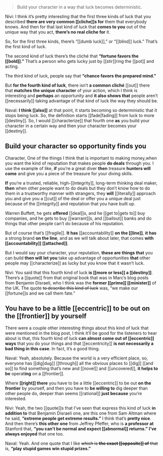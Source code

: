 > Build your character in a way that luck becomes deterministic.

Nivi: I think it’s pretty interesting that the first three kinds of luck that you described
__there are very common [[cliche]]s for__ them that everybody knows. 
And then for that last kind of luck that __comes to you__
out of the unique way that you act,
__there’s no real cliche for__ it.

So, for the first three kinds, there’s “[[dumb luck]],” or “[[blind]] luck.” That’s the first kind of luck. 

The second kind of luck there’s the cliché that __“fortune favors the [[bold]].”__ That’s a person who gets lucky just by [[stir]]ring the [[pot]] and acting.

The third kind of luck, people say that __“chance favors the prepared mind.”__

But __for the fourth kind of luck__, there isn’t __a common cliché__ [[out]] there
that __matches the unique character__ of your action, 
which I think is interesting 
and __perhaps__ an opportunity 
and __it also shows that__ people aren’t [[necessarily]] taking advantage of that kind of luck 
the way they should be.

Naval: 
__I think [[also]]__
at that point, it starts becoming so deterministic that it stops being luck. 
So, the definition starts [[fade|fading]] from luck to more [[destiny]]. 
So, I would [[characterize]] that fourth one __as__
you build your character in a certain way and then your character becomes your [[destiny]].

## Build your character so opportunity finds you
Character, One of the things I think that is important to making money,when you want the kind of reputation that makes people __do deals__ through you. 
I use the example of like, __if__ you’re a great diver __then__ treasure __hunters will come__ and give you a piece of the treasure for your diving skills.

__If__ you’re a trusted, reliable, high-[[integrity]], long-term thinking deal maker, __then__ when other people want to do deals but they don’t know how to do them in a trustworthy manner with strangers, they __will__ [[literally]] approach you and give you a [[cut]] of the deal or offer you a unique deal just because of the [[integrity]] and reputation that you have built up.

Warren Buffett, he gets __offered__ [[deal]]s,
and he [[get to|gets to]] buy companies, 
and he gets to buy [[warrant]]s, and [[bailout]] banks 
and do things that other people can’t do because of his reputation.

But of course that’s [[fragile]]. 
__It has__ [[accountability]] __on the [[line]]__, 
__it has__ a strong brand __on the line__, and as we will talk about later, 
that comes __with [[accountability]] [[attached]]__.

But I would say
your character, your reputation, 
__these are things that__ you can build 
__then will__ __let you__ take up advantage of opportunities 
__that__ other people may [[characterize]] as lucky but you know that it wasn’t luck.

Nivi: 
You said that this fourth kind of luck __is [[more or less]] a [[destiny]]__. 
There’s a [[quote]] from that original book that was in Marc’s blog posts from Benjamin Disraeli, who I think was the __former [[prime]] [[minister]]__ of the UK. 
The quote ~~to describe this kind of luck~~ was, “we make our [[fortune]]s and we call them fate.”

## You have to be a little [[eccentric]] to be out on the [[frontier]] by yourself

There were a couple other interesting things about this kind of luck that were mentioned in the blog post, I think it’ll be good for the listeners to hear about is that, this fourth kind of luck __can almost come out of [[eccentric]] ways__ that you do your things 
and that [[eccentricity]] __is not necessarily a bad thing in this case__. In fact, it’s a good thing.

Naval: 
Yeah, absolutely. 
Because the world is a very efficient place, so, everyone has [[dig|dug]]
[[through]] all the obvious places to [[dig]]
[[and so]] to find something that’s new and [[novel]] and [[uncovered]], 
__it helps to be__ operat**ing** on a [[frontier]].

Where __[[right]] there__ you have to be a little [[eccentric]] to be out __on the frontier__ by yourself, and then you have to __be willing to__ dig deeper than other people do, deeper than seems [[rational]] __just because__ you’re interested.

Nivi: 
Yeah, the two [[quote]]s that I’ve seen that express this kind of luck __in addition to__ that Benjamin Disraeli one, are this one from Sam Altman where he said, __“extreme people get extreme results.”__
I think that’s __pretty nice__. 
And then there’s __this other one__ from Jeffrey Pfeffer, who is __a professor at__ Stanford that, __“you can’t be normal and expect [[abnormal]] returns.”__ __I’ve always enjoyed__ that one too.

Naval: 
Yeah. And one quote that I like 
~~which is __the exact [[opposite]] of__ that~~
is, __“play stupid games win stupid prizes.”__
